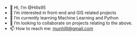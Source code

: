 - 👋 Hi, I’m @Hills95
- 👀 I’m interested in front-end and GIS related projects
- 🌱 I’m currently learning Machine Learning and Python
- 💞️ I’m looking to collaborate on projects relating to the above.
- 📫 How to reach me: munhilll@gmail.com

<!---
Hills95/Hills95 is a ✨ special ✨ repository because its `README.md` (this file) appears on your GitHub profile.
You can click the Preview link to take a look at your changes.
--->
